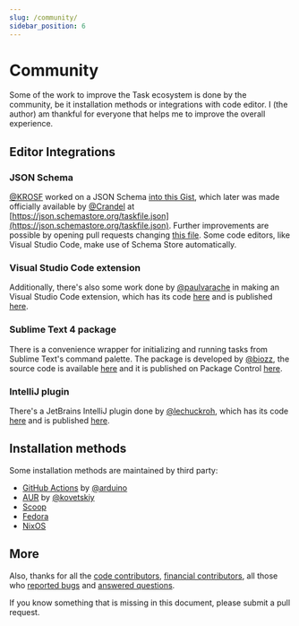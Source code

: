 ```yaml
---
slug: /community/
sidebar_position: 6
---
```


# Community

Some of the work to improve the Task ecosystem is done by the community, be
it installation methods or integrations with code editor. I (the author) am
thankful for everyone that helps me to improve the overall experience.

## Editor Integrations

### JSON Schema

[@KROSF](https://github.com/KROSF) worked on a JSON Schema [into this Gist](https://gist.github.com/KROSF/c5435acf590acd632f71bb720f685895),
which later was made officially available by [@Crandel](https://github.com/Crandel)
at [https://json.schemastore.org/taskfile.json](https://json.schemastore.org/taskfile.json).
Further improvements are possible by opening pull requests changing
[this file](https://github.com/SchemaStore/schemastore/blob/master/src/schemas/json/taskfile.json).
Some code editors, like Visual Studio Code, make use of Schema Store
automatically.

### Visual Studio Code extension

Additionally, there's also some work done by
[@paulvarache](https://github.com/paulvarache) in making an Visual Studio Code
extension, which has its code [here](https://github.com/paulvarache/vscode-taskfile)
and is published [here](https://marketplace.visualstudio.com/items?itemName=paulvarache.vscode-taskfile).

### Sublime Text 4 package

There is a convenience wrapper for initializing and running tasks from Sublime Text's command palette. The package is
developed by [@biozz](https://github.com/biozz), the source code is available [here](https://github.com/biozz/sublime-taskfile)
and it is published on Package Control [here](https://packagecontrol.io/packages/Taskfile).

### IntelliJ plugin

There's a JetBrains IntelliJ plugin done by
[@lechuckroh](https://github.com/lechuckroh), which has its code [here](https://github.com/lechuckroh/task-intellij-plugin)
and is published [here](https://plugins.jetbrains.com/plugin/17058-taskfile).

## Installation methods

Some installation methods are maintained by third party:

- [GitHub Actions](https://github.com/arduino/setup-task)
  by [@arduino](https://github.com/arduino)
- [AUR](https://aur.archlinux.org/packages/taskfile-git)
  by [@kovetskiy](https://github.com/kovetskiy)
- [Scoop](https://github.com/lukesampson/scoop-extras/blob/master/bucket/task.json)
- [Fedora](https://packages.fedoraproject.org/pkgs/golang-github-task/go-task/)
- [NixOS](https://github.com/NixOS/nixpkgs/blob/master/pkgs/development/tools/go-task/default.nix)

## More

Also, thanks for all the [code contributors](https://github.com/go-task/task/graphs/contributors),
[financial contributors](https://opencollective.com/task), all those who
[reported bugs](https://github.com/go-task/task/issues?q=is%3Aissue) and
[answered questions](https://github.com/go-task/task/discussions).

If you know something that is missing in this document, please submit a
pull request.
